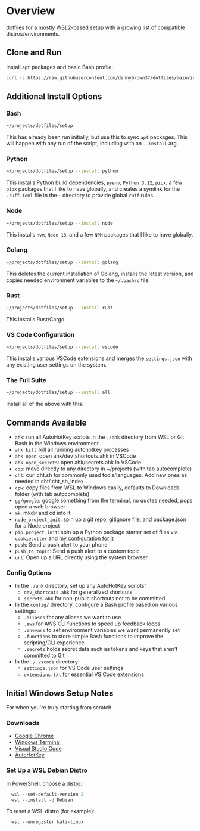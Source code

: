 # Overview

dotfiles for a mostly WSL2-based setup with a growing list of compatible distros/environments.

## Clone and Run

Install `apt` packages and basic Bash profile:

``` bash
curl -s https://raw.githubusercontent.com/dannybrown37/dotfiles/main/install/this_repo.sh | bash
```

## Additional Install Options

### Bash

```bash
~/projects/dotfiles/setup
```

This has already been run initially, but use this to sync `apt` packages.
This will happen with any run of the script, including with an `--install`
arg.

### Python

```bash
~/projects/dotfiles/setup --install python
```

This installs Python build dependencies, `pyenv`, `Python 3.12`, `pipx`, a
few `pipx` packages that I like to have globally, and creates a symlink
for the `.ruff.toml` file in the `~` directory to provide global `ruff` rules.

### Node

```bash
~/projects/dotfiles/setup --install node
```

This installs `nvm`, `Node 18`, and a few `NPM` packages that I like to
have globally.

### Golang

```bash
~/projects/dotfiles/setup --install golang
```

This deletes the current installation of Golang, installs the latest version,
and copies needed environment variables to the `~/.bashrc` file.

### Rust

```bash
~/projects/dotfiles/setup --install rust
```

This installs Rust/Cargo.

### VS Code Configuration

```bash
~/projects/dotfiles/setup --install vscode
```

This installs various VSCode extensions and merges the `settings.json` with
any existing user settings on the system.

### The Full Suite

```bash
~/projects/dotfiles/setup --install all
```

Install all of the above with this.

## Commands Available

* `ahk`: run all AutoHotKey scripts in the `./ahk` directory from WSL or Git Bash in the Windows environment
* `ahk kill`: kill all running autohotkey processes
* `ahk open`: open ahk/dev_shortcuts.ahk in VSCode
* `ahk open_secrets`: open ahk/secrets.ahk in VSCode
* `cdp`: move directly to any directory in ~/projects (with tab autocomplete)
* `cht`: curl cht.sh for commonly used tools/languages. Add new ones as needed in cht/.cht_sh_index
* `cpw`: copy files from WSL to Windows easily, defaults to Downloads folder (with tab autocomplete)
* `gg/google`: google something from the terminal, no quotes needed, pops open a web browser
* `mk`: mkdir and cd into it
* `node_project_init`: spin up a git repo, gitignore file, and package.json for a Node project
* `pip_project_init`: spin up a Python package starter set of files via `cookiecutter` and [my configuration for it](https://github.com/dannybrown37/pip_package_cookiecutter)
* `push`: Send a push alert to your phone
* `push_to_topic`: Send a push alert to a custom topic
* `url`: Open up a URL directly using the system browser

### Config Options

* In the `./ahk` directory, set up any AutoHotKey scripts"
  * `dev_shortcuts.ahk` for generalized shortcuts
  * `secrets.ahk` for non-public shortcuts not to be committed
* In the `config/` directory, configure a Bash profile based on various settings:
  * `.aliases` for any aliases we want to use
  * `.aws` for AWS CLI functions to speed up feedback loops
  * `.envvars` to set environment variables we want permanently set
  * `.functions` to store simple Bash functions to improve the scripting/CLI experience
  * `.secrets` holds secret data such as tokens and keys that aren't committed to Git
* In the `./.vscode` directory:
  * `settings.json` for VS Code user settings
  * `extensions.txt` for essential VS Code extensions

## Initial Windows Setup Notes

For when you're truly starting from scratch.

### Downloads

* [Google Chrome](https://www.google.com/search?q=google+chrome+download)
* [Windows Terminal](https://www.google.com/search?q=windows+terminal+download)
* [Visual Studio Code](https://www.google.com/search?q=vs+code+download)
* [AutoHotKey](https://www.autohotkey.com/download/)

### Set Up a WSL Debian Distro

In PowerShell, choose a distro:

```powershell
  wsl --set-default-version 2
  wsl --install -d Debian
```

To reset a WSL distro (for example):

```powershell
  wsl --unregister kali-linux
```
